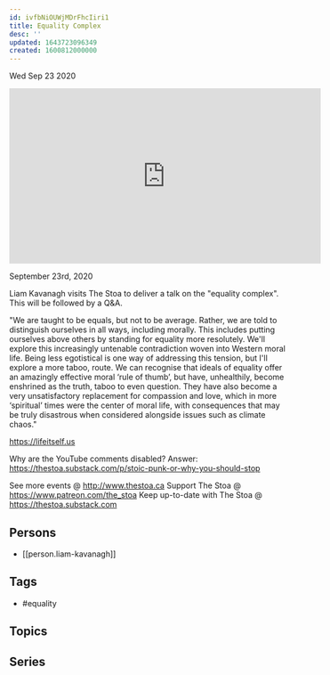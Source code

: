 ```yaml
---
id: ivfbNiOUWjMDrFhcIiri1
title: Equality Complex
desc: ''
updated: 1643723096349
created: 1600812000000
---
```





Wed Sep 23 2020

<iframe width="560" height="315" src="https://www.youtube.com/embed/bZZ7jRoXLhw" title="Equality Complex w/ Liam Kavanagh" frameborder="0" allow="accelerometer; autoplay; clipboard-write; encrypted-media; gyroscope; picture-in-picture" allowfullscreen ></iframe>

September 23rd, 2020

Liam Kavanagh visits The Stoa to deliver a talk on the "equality complex". This will be followed by a Q&A.

"We are taught to be equals, but not to be average. Rather, we are told to distinguish ourselves in all ways, including morally. This includes putting ourselves above others by standing for equality more resolutely. We'll explore this increasingly untenable contradiction woven into Western moral life. Being less egotistical is one way of addressing this tension, but I'll explore a more taboo, route. We can recognise that ideals of equality offer an amazingly effective moral ‘rule of thumb’, but have, unhealthily, become enshrined as the truth, taboo to even question. They have also become a very unsatisfactory replacement for compassion and love, which in more ‘spiritual’ times were the center of moral life, with consequences that may be truly disastrous when considered alongside issues such as climate chaos."

https://lifeitself.us

Why are the YouTube comments disabled? Answer: https://thestoa.substack.com/p/stoic-punk-or-why-you-should-stop

See more events @ http://www.thestoa.ca
Support The Stoa @ https://www.patreon.com/the_stoa
Keep up-to-date with The Stoa @ https://thestoa.substack.com

## Persons

- [[person.liam-kavanagh]]

## Tags

- #equality

## Topics



## Series



